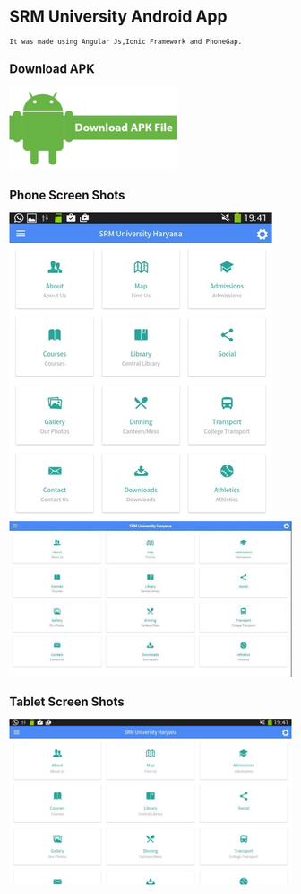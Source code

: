 # SRM University Android App
```
It was made using Angular Js,Ionic Framework and PhoneGap.
```
##  Download APK
<a href=""><img src="images/download.png" height="150px" width = "300px"></a>
## Phone Screen Shots

<img src="images/s0.jpg">
<img src="images/s1.jpg">

## Tablet Screen Shots
<img src="images/s2.jpg">
 
